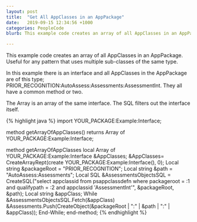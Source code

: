 ```yaml
---
layout: post
title:  "Get All AppClasses in an AppPackage"
date:   2019-09-15 12:34:56 +1000
categories: PeopleCode
blurb: This example code creates an array of all AppClasses in an AppPackage. Useful for any pattern that uses multiple sub-classes of the same type.

---
```


This example code creates an array of all AppClasses in an AppPackage. Useful for any pattern that uses multiple sub-classes of the same type.

In this example there is an interface and all AppClasses in the AppPackage are of this type; PRIOR_RECOGNITION:AutoAssess:Assessments:AssessmentInt. They all have a common method or two.

The Array is an array of the same interface. The SQL filters out the interface itself.

{% highlight java %}
import YOUR_PACKAGE:Example:Interface;

method getArrayOfAppClasses() returns Array of YOUR_PACKAGE:Example:Interface;

method getArrayOfAppClasses
   local Array of YOUR_PACKAGE:Example:Interface &AppClasses;
   &AppClasses= CreateArrayRept(create YOUR_PACKAGE:Example:Interface(), 0);
   Local string &packageRoot = "PRIOR_RECOGNITION";
   Local string &path = "AutoAssess:Assessments";
   Local SQL &AssessmentsObjectsSQL = CreateSQL("select appclassid from psappclassdefn where packageroot = :1 and qualifypath = :2 and appclassid  'AssessmentInt'", &packageRoot, &path);
   Local string &appClass;
   While &AssessmentsObjectsSQL.Fetch(&appClass)
      &Assessments.Push(CreateObject(&packageRoot | ":" | &path | ":" | &appClass));
   End-While;
end-method;
{% endhighlight %}
<!--stackedit_data:
eyJoaXN0b3J5IjpbLTE2NTg0NDY0ODVdfQ==
-->